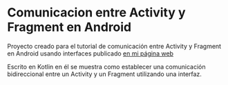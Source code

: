 # Comunicacion entre Activity y Fragment en Android

Proyecto creado para el tutorial de comunicación entre Activity y Fragment en Android usando interfaces publicado  [en mi página web](https://alberto.mendezcabrera.com/comunicacion-bidireccional-entre-fragment-y-activity-en-android/)

Escrito en Kotlin en él se muestra como establecer una comunicación bidireccional entre un Activity y un Fragment utilizando una interfaz.
